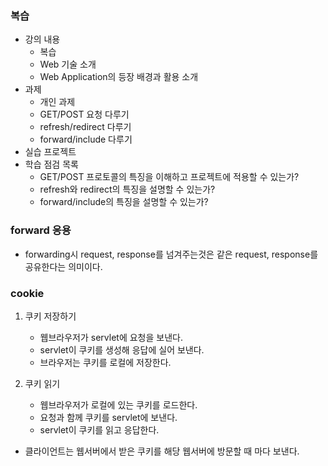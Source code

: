 ### 복습
- 강의 내용
    - 복습
    - Web 기술 소개
    - Web Application의 등장 배경과 활용 소개
- 과제
    - 개인 과제
    - GET/POST 요청 다루기
    - refresh/redirect 다루기
    - forward/include 다루기
- 실습 프로젝트
- 학습 점검 목록
  - GET/POST 프로토콜의 특징을 이해하고 프로젝트에 적용할 수 있는가? 
  - refresh와 redirect의 특징을 설명할 수 있는가? 
  - forward/include의 특징을 설명할 수 있는가? 


### forward 응용
- forwarding시 request, response를 넘겨주는것은 같은 request, response를 공유한다는 의미이다.

### cookie
1. 쿠키 저장하기
    - 웹브라우저가 servlet에 요청을 보낸다.
    - servlet이 쿠키를 생성해 응답에 실어 보낸다.
    - 브라우저는 쿠키를 로컬에 저장한다.

2. 쿠키 읽기
    - 웹브라우저가 로컬에 있는 쿠키를 로드한다.
    - 요청과 함께 쿠키를 servlet에 보낸다.
    - servlet이 쿠키를 읽고 응답한다.
- 클라이언트는 웹서버에서 받은 쿠키를 해당 웹서버에 방문할 때 마다 보낸다.
   